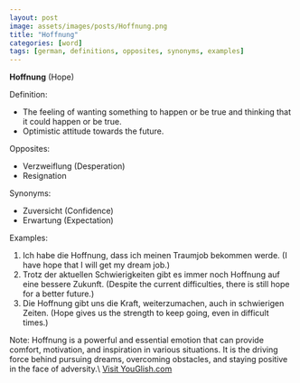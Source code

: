 ```yaml
---
layout: post
image: assets/images/posts/Hoffnung.png
title: "Hoffnung"
categories: [word]
tags: [german, definitions, opposites, synonyms, examples]
---
```


**Hoffnung** (Hope)

Definition: 

- The feeling of wanting something to happen or be true and thinking that it could happen or be true.
- Optimistic attitude towards the future.

Opposites: 

- Verzweiflung (Desperation)
- Resignation

Synonyms:

- Zuversicht (Confidence)
- Erwartung (Expectation)

Examples: 

1. Ich habe die Hoffnung, dass ich meinen Traumjob bekommen werde. (I have hope that I will get my dream job.)
2. Trotz der aktuellen Schwierigkeiten gibt es immer noch Hoffnung auf eine bessere Zukunft. (Despite the current difficulties, there is still hope for a better future.)
3. Die Hoffnung gibt uns die Kraft, weiterzumachen, auch in schwierigen Zeiten. (Hope gives us the strength to keep going, even in difficult times.)

Note: Hoffnung is a powerful and essential emotion that can provide comfort, motivation, and inspiration in various situations. It is the driving force behind pursuing dreams, overcoming obstacles, and staying positive in the face of adversity.\ <a id="yg-widget-0" class="youglish-widget" data-query="Hoffnung" data-lang="german" data-components="8412" data-auto-start="0" data-bkg-color="theme_light" data-title="How%20to%20pronounce%20Hoffnung%20in%20German"  rel="nofollow" href="https://youglish.com">Visit YouGlish.com</a><script async src="https://youglish.com/public/emb/widget.js" charset="utf-8"></script>
